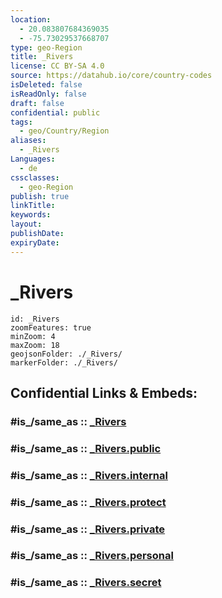 ```yaml
---
location:
  - 20.083807684369035
  - -75.73029537668707
type: geo-Region
title: _Rivers
license: CC BY-SA 4.0
source: https://datahub.io/core/country-codes
isDeleted: false
isReadOnly: false
draft: false
confidential: public
tags:
  - geo/Country/Region
aliases:
  - _Rivers
Languages:
  - de
cssclasses:
  - geo-Region
publish: true
linkTitle:
keywords:
layout:
publishDate:
expiryDate:
---
```


# _Rivers

```leaflet
id: _Rivers
zoomFeatures: true 
minZoom: 4 
maxZoom: 18
geojsonFolder: ./_Rivers/
markerFolder: ./_Rivers/
```


## Confidential Links & Embeds: 

### #is_/same_as :: [_Rivers](/_Standards/Earth/Continent/America~Caribbean/Cuba/provinces~Cuba/Santiago_de_Cuba/_Rivers.md) 

### #is_/same_as :: [_Rivers.public](/_public/Earth/Continent/America~Caribbean/Cuba/provinces~Cuba/Santiago_de_Cuba/_Rivers.public.md) 

### #is_/same_as :: [_Rivers.internal](/_internal/Earth/Continent/America~Caribbean/Cuba/provinces~Cuba/Santiago_de_Cuba/_Rivers.internal.md) 

### #is_/same_as :: [_Rivers.protect](/_protect/Earth/Continent/America~Caribbean/Cuba/provinces~Cuba/Santiago_de_Cuba/_Rivers.protect.md) 

### #is_/same_as :: [_Rivers.private](/_private/Earth/Continent/America~Caribbean/Cuba/provinces~Cuba/Santiago_de_Cuba/_Rivers.private.md) 

### #is_/same_as :: [_Rivers.personal](/_personal/Earth/Continent/America~Caribbean/Cuba/provinces~Cuba/Santiago_de_Cuba/_Rivers.personal.md) 

### #is_/same_as :: [_Rivers.secret](/_secret/Earth/Continent/America~Caribbean/Cuba/provinces~Cuba/Santiago_de_Cuba/_Rivers.secret.md)

